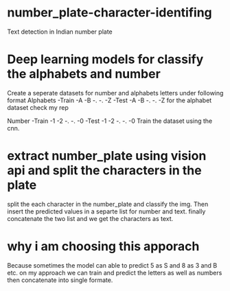 # number_plate-character-identifing
Text detection in Indian number plate
# Deep learning models for classify the alphabets and number
Create a seperate datasets for number and alphabets letters under following format
  Alphabets
       -Train
          -A
          -B
          -.
          -.
          -Z
       -Test
          -A
          -B
          -.
          -.
          -Z
   for the alphabet dataset check my rep
   
   Number
        -Train
             -1
             -2
             -.
             -.
             -0
        -Test
             -1
             -2
             -.
             -.
             -0
Train the dataset using the cnn.

# extract number_plate using vision api and split the characters in the plate
split the each character in the number_plate and classify the img. Then insert the predicted values in a separte list for number and text. finally concatenate the two list and we get the characters as text.

# why i am choosing this apporach 
Because sometimes the model can able to predict 5 as S and 8 as 3 and B etc. on my approach we can train and predict the letters as well as  numbers then concatenate into single formate. 
